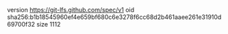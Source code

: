 version https://git-lfs.github.com/spec/v1
oid sha256:b1b18545960ef4e659bf680c6e3278f6cc68d2b461aaee261e31910d69700f32
size 1112
